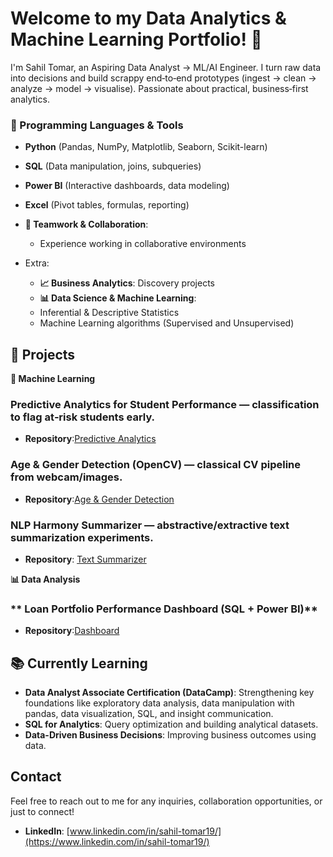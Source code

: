 # Welcome to my Data Analytics & Machine Learning Portfolio! 👋

I'm Sahil Tomar, an Aspiring Data Analyst → ML/AI Engineer. I turn raw data into decisions and build scrappy end‑to‑end prototypes (ingest → clean → analyze → model → visualise). Passionate about practical, business‑first analytics.

### 🔧 Programming Languages & Tools
- **Python** (Pandas, NumPy, Matplotlib, Seaborn, Scikit-learn)
- **SQL** (Data manipulation, joins, subqueries)
- **Power BI** (Interactive dashboards, data modeling)
- **Excel** (Pivot tables, formulas, reporting)
- **🤝 Teamwork & Collaboration**:
  - Experience working in collaborative environments 

- Extra:
  - **📈 Business Analytics**: Discovery projects
  - **📊 Data Science & Machine Learning**:
  - Inferential & Descriptive Statistics
  - Machine Learning algorithms (Supervised and Unsupervised)


## 🚀 Projects
**🤖 Machine Learning**

### **Predictive Analytics for Student Performance — classification to flag at‑risk students early.** 
- **Repository**:[Predictive Analytics](https://github.com/Sahilt01/Predictive-Analytics-for-Student-Performance)
  
### **Age & Gender Detection (OpenCV) — classical CV pipeline from webcam/images.**
- **Repository**:[Age & Gender Detection ](https://github.com/Sahilt01/AGE-GENDER-Detection)
 
### **NLP Harmony Summarizer — abstractive/extractive text summarization experiments.**
- **Repository**: [Text Summarizer](https://github.com/Sahilt01/NLP-Harmony-summarizer)


**📊 Data Analysis**

### ** Loan Portfolio Performance Dashboard (SQL + Power BI)**
- **Repository**:[Dashboard](https://github.com/Sahilt01/loan-portfolio-performance-dashboard)

## 📚 Currently Learning

- **Data Analyst Associate Certification (DataCamp)**: Strengthening key foundations like exploratory data analysis, data manipulation with pandas, data visualization, SQL, and insight communication.
- **SQL for Analytics**: Query optimization and building analytical datasets.  
- **Data-Driven Business Decisions**: Improving business outcomes using data.

## Contact

Feel free to reach out to me for any inquiries, collaboration opportunities, or just to connect!

- **LinkedIn**: [www.linkedin.com/in/sahil-tomar19/](https://www.linkedin.com/in/sahil-tomar19/)
